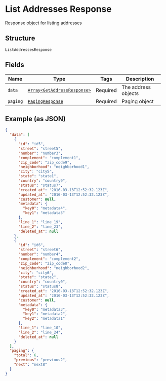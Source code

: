 
# List Addresses Response

Response object for listing addresses

## Structure

`ListAddressesResponse`

## Fields

| Name | Type | Tags | Description |
|  --- | --- | --- | --- |
| `data` | [`Array<GetAddressResponse>`](../../doc/models/get-address-response.md) | Required | The address objects |
| `paging` | [`PagingResponse`](../../doc/models/paging-response.md) | Required | Paging object |

## Example (as JSON)

```json
{
  "data": [
    {
      "id": "id5",
      "street": "street5",
      "number": "number3",
      "complement": "complement1",
      "zip_code": "zip_code9",
      "neighborhood": "neighborhood1",
      "city": "city5",
      "state": "state1",
      "country": "country9",
      "status": "status7",
      "created_at": "2016-03-13T12:52:32.123Z",
      "updated_at": "2016-03-13T12:52:32.123Z",
      "customer": null,
      "metadata": {
        "key0": "metadata4",
        "key1": "metadata3"
      },
      "line_1": "line_19",
      "line_2": "line_23",
      "deleted_at": null
    },
    {
      "id": "id6",
      "street": "street6",
      "number": "number4",
      "complement": "complement2",
      "zip_code": "zip_code0",
      "neighborhood": "neighborhood2",
      "city": "city6",
      "state": "state2",
      "country": "country0",
      "status": "status8",
      "created_at": "2016-03-13T12:52:32.123Z",
      "updated_at": "2016-03-13T12:52:32.123Z",
      "customer": null,
      "metadata": {
        "key0": "metadata3",
        "key1": "metadata2",
        "key2": "metadata1"
      },
      "line_1": "line_10",
      "line_2": "line_24",
      "deleted_at": null
    }
  ],
  "paging": {
    "total": 6,
    "previous": "previous2",
    "next": "next8"
  }
}
```

